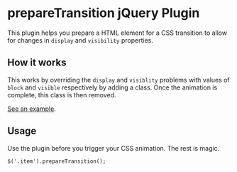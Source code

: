 # prepareTransition jQuery Plugin

This plugin helps you prepare a HTML element for a CSS transition to allow for changes in `display` and `visibility` properties.

## How it works

This works by overriding the `display` and `visiblity` problems with values of `block` and `visible` respectively by adding a class. Once the animation is complete, this class is then removed.

[See an example](http://oliverjash.github.com/PrepareTransition/).

## Usage

Use the plugin before you trigger your CSS animation. The rest is magic.

    $('.item').prepareTransition();